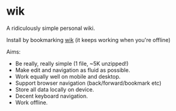 # wik

A ridiculously simple personal wiki.

Install by bookmarking <a href="https://cdn.rawgit.com/martinpllu/wik/master/index.html">wik</a> (it keeps working when you're offline)

Aims:

* Be really, really simple (1 file, ~5K unzipped!)
* Make edit and navigation as fluid as possible.
* Work equally well on mobile and desktop.
* Support browser navigation (back/forward/bookmark etc)
* Store all data locally on device.
* Decent keyboard navigation.
* Work offline.



